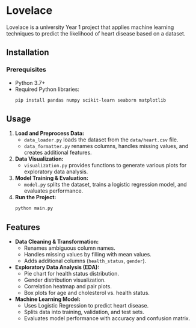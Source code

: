 # Lovelace

Lovelace is a university Year 1 project that applies machine learning techniques to predict the likelihood of heart disease based on a dataset.

## Installation
### Prerequisites
- Python 3.7+
- Required Python libraries:
  ```bash
  pip install pandas numpy scikit-learn seaborn matplotlib
  ```

## Usage
1. **Load and Preprocess Data:**
   - `data_loader.py` loads the dataset from the `data/heart.csv` file.
   - `data_formatter.py` renames columns, handles missing values, and creates additional features.
2. **Data Visualization:**
   - `visualization.py` provides functions to generate various plots for exploratory data analysis.
3. **Model Training & Evaluation:**
   - `model.py` splits the dataset, trains a logistic regression model, and evaluates performance.
4. **Run the Project:**
   ```bash
   python main.py
   ```

## Features
- **Data Cleaning & Transformation:**
  - Renames ambiguous column names.
  - Handles missing values by filling with mean values.
  - Adds additional columns (`health_status`, `gender`).
- **Exploratory Data Analysis (EDA):**
  - Pie chart for health status distribution.
  - Gender distribution visualization.
  - Correlation heatmap and pair plots.
  - Box plots for age and cholesterol vs. health status.
- **Machine Learning Model:**
  - Uses Logistic Regression to predict heart disease.
  - Splits data into training, validation, and test sets.
  - Evaluates model performance with accuracy and confusion matrix.
